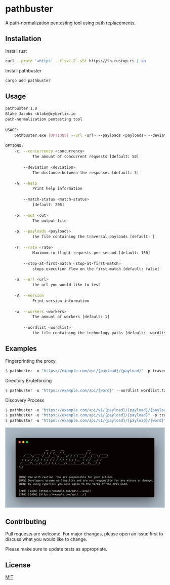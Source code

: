 # pathbuster

A path-normalization pentesting tool using path replacements.

## Installation

Install rust

```bash
curl --proto '=https' --tlsv1.2 -sSf https://sh.rustup.rs | sh
```

Install pathbuster

```bash
cargo add pathbuster
```


## Usage

```bash
pathbuster 1.0
Blake Jacobs <blake@cyberlix.io
path-normalization pentesting tool

USAGE:
    pathbuster.exe [OPTIONS] --url <url> --payloads <payloads> --deviation <deviation>

OPTIONS:
    -c, --concurrency <concurrency>
            The amount of concurrent requests [default: 50]

        --deviation <deviation>
            The distance between the responses [default: 3]

    -h, --help
            Print help information

        --match-status <match-status>
            [default: 200]

    -o, --out <out>
            The output file

    -p, --payloads <payloads>
            the file containing the traversal payloads [default: ]

    -r, --rate <rate>
            Maximum in-flight requests per second [default: 150]

        --stop-at-first-match <stop-at-first-match>
            stops execution flow on the first match [default: false]

    -u, --url <url>
            the url you would like to test

    -V, --version
            Print version information

    -w, --workers <workers>
            The amount of workers [default: 1]

        --wordlist <wordlist>
            the file containing the technology paths [default: .wordlist.tmp]
```

## Examples

Fingerprinting the proxy

```rust
$ pathbuster -u "https://example.com/api/{payload}/{payload}" -p traversals.txt --match-status 400 --deviation 2 -o output.txt
```

Directory Bruteforcing

```rust
$ pathbuster -u "https://example.com/api/{word}" --wordlist wordlist.txt --match-status 200 --deviation 2 -o output.txt
```

Discovery Process

```rust
$ pathbuster -u "https://example.com/api/v1/{payload}/{payload}/{payload}" -p traversals.txt --match-status 400,500 --deviation 2 -o paths.txt
$ pathbuster -u "https://example.com/api/v1/{payload}/{payload}" -p traversals.txt --match-status 404 --deviation 2 -o paths.txt
$ pathbuster -u "https://example.com/api/v1/{payload}/{payload}/{word}" -p traversals.txt --wordlist wordlist.txt --match-status 200 --deviation 2 -o paths.txt
```

![Screenshot](static/example.png)


## Contributing

Pull requests are welcome. For major changes, please open an issue first
to discuss what you would like to change.

Please make sure to update tests as appropriate.

## License

[MIT](https://choosealicense.com/licenses/mit/)